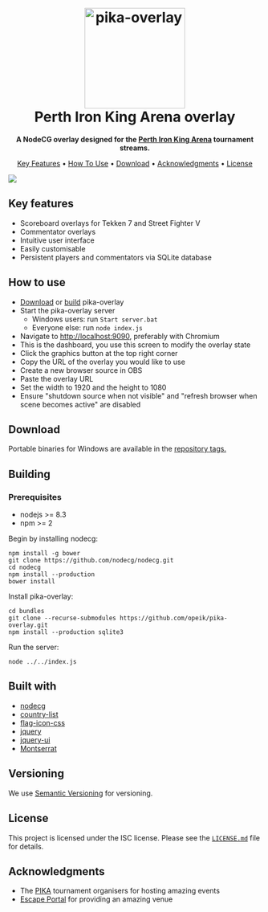 <h1 align="center">
  <br>
  <a href="https://www.facebook.com/PerthIronKingArena/"><img src="https://i.imgur.com/fZBgAit.png" alt="pika-overlay" width="200"></a>
  <br>
    Perth Iron King Arena overlay
  <br>
</h1>

<p align=center>
  <b> A NodeCG overlay designed for the <a href="https://www.facebook.com/PerthIronKingArena/">Perth Iron King Arena</a> tournament streams. </b>
</p>

<p align="center">
  <a href="#key-features">Key Features</a> •
  <a href="#how-to-use">How To Use</a> •
  <a href="#download">Download</a> •
  <a href="#Acknowledgments">Acknowledgments</a> •
  <a href="#license">License</a>
</p>

![](https://i.imgur.com/B8IMVQh.gif)

## Key features
* Scoreboard overlays for Tekken 7 and Street Fighter V
* Commentator overlays
* Intuitive user interface
* Easily customisable
* Persistent players and commentators via SQLite database

## How to use
* [Download](#download) or [build](#building) pika-overlay
* Start the pika-overlay server
    * Windows users: run `Start server.bat`
    * Everyone else: run `node index.js`
* Navigate to [http://localhost:9090](http://localhost:9090), preferably with Chromium
* This is the dashboard, you use this screen to modify the overlay state
* Click the graphics button at the top right corner
* Copy the URL of the overlay you would like to use
* Create a new browser source in OBS
* Paste the overlay URL
* Set the width to 1920 and the height to 1080
* Ensure "shutdown source when not visible" and "refresh browser when scene
    becomes active" are disabled

## Download
Portable binaries for Windows are available in the
[repository tags.](https://github.com/opeik/pika-overlay/tags)

## Building
### Prerequisites
* nodejs >= 8.3
* npm >= 2

Begin by installing nodecg:
```
npm install -g bower
git clone https://github.com/nodecg/nodecg.git
cd nodecg
npm install --production
bower install
```

Install pika-overlay:
```
cd bundles
git clone --recurse-submodules https://github.com/opeik/pika-overlay.git
npm install --production sqlite3
```

Run the server:
```
node ../../index.js
```

## Built with
* [nodecg](https://github.com/nodecg/nodecg)
* [country-list](https://github.com/fannarsh/country-list)
* [flag-icon-css](https://github.com/lipis/flag-icon-css)
* [jquery](https://jquery.com/)
* [jquery-ui](https://jqueryui.com)
* [Montserrat](https://fonts.google.com/specimen/Montserrat)

## Versioning
We use [Semantic Versioning](http://semver.org/) for versioning.

## License
This project is licensed under the ISC license. Please see the [`LICENSE.md`](LICENSE.md)
file for details.

## Acknowledgments
* The [PIKA](https://www.facebook.com/PerthIronKingArena/) tournament organisers for hosting amazing events
* [Escape Portal](https://www.escapeportal.com.au) for providing an amazing venue

